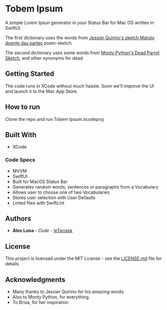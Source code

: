 # Tobem Ipsum

A simple Lorem Ipsun generator in your Status Bar for Mac OS written in SwiftUI.

The first dictionary uses the words from [Jessier Quirino's sketch Matuto doente das partes](https://www.youtube.com/watch?v=UunT1yZPUxs) poem-sketch.

The second dictionary uses some words from [Monty Python's Dead Parrot Sketch](https://www.youtube.com/watch?v=ubVBK3cKanw), and other synonyms for dead.

## Getting Started

The code runs in XCode without much hassle. Soon we'll improve the UI and launch it to the Mac App Store.

## How to run

Clone the repo and run Tobem Ipsum.xcodeproj

## Built With

* XCode

### Code Specs

* MVVM
* SwiftUI
* Built for MacOS Status Bar
* Generates random words, sentences or paragraphs from a Vocabulary
* Allows user to choose one of two Vocabularies
* Stores user selection with User Defaults
* Linted files with SwiftLint

## Authors

* **Alex Luna** - *Code* - [leTarrask](https://github.com/leTarrask)

## License

This project is licensed under the MIT License - see the [LICENSE.md](LICENSE.md) file for details

## Acknowledgments

* Many thanks to Jessier Quirino for his amazing words.
* Also to Monty Python, for everything.
* To Brisa, for her inspiration
